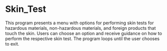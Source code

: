 # Skin_Test
This program presents a menu with options for performing skin tests for hazardous materials, non-hazardous materials, and foreign products that touch the skin. Users can choose an option and receive guidance on how to perform the respective skin test. The program loops until the user chooses to exit.
